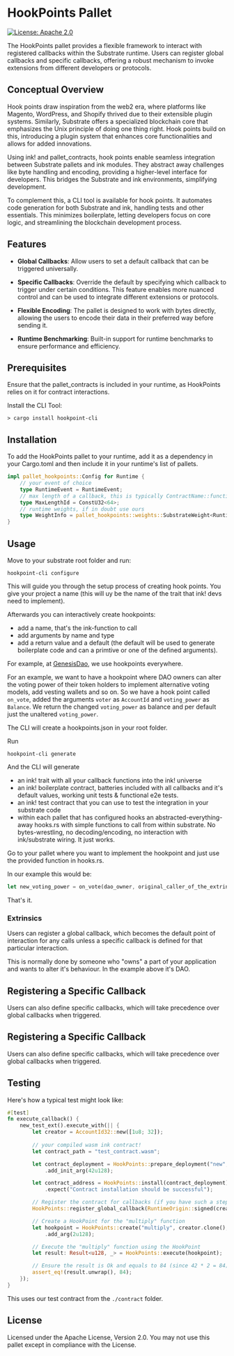 # HookPoints Pallet

[![License: Apache 2.0](https://img.shields.io/badge/License-Apache%202.0-yellow.svg)](https://www.apache.org/licenses/LICENSE-2.0)

The HookPoints pallet provides a flexible framework to interact with registered callbacks within the Substrate runtime. Users can register global callbacks and specific callbacks, offering a robust mechanism to invoke extensions from different developers or protocols.

## Conceptual Overview
Hook points draw inspiration from the web2 era, where platforms like Magento, WordPress, and Shopify thrived due to their extensible plugin systems. Similarly, Substrate offers a specialized blockchain core that emphasizes the Unix principle of doing one thing right. Hook points build on this, introducing a plugin system that enhances core functionalities and allows for added innovations.

Using ink! and pallet_contracts, hook points enable seamless integration between Substrate pallets and ink modules. They abstract away challenges like byte handling and encoding, providing a higher-level interface for developers. This bridges the Substrate and ink environments, simplifying development.

To complement this, a CLI tool is available for hook points. It automates code generation for both Substrate and ink, handling tests and other essentials. This minimizes boilerplate, letting developers focus on core logic, and streamlining the blockchain development process.

## Features

- **Global Callbacks**: Allow users to set a default callback that can be triggered universally.
  
- **Specific Callbacks**: Override the default by specifying which callback to trigger under certain conditions. This feature enables more nuanced control and can be used to integrate different extensions or protocols.

- **Flexible Encoding**: The pallet is designed to work with bytes directly, allowing the users to encode their data in their preferred way before sending it.

- **Runtime Benchmarking**: Built-in support for runtime benchmarks to ensure performance and efficiency.

## Prerequisites
Ensure that the pallet_contracts is included in your runtime, as HookPoints relies on it for contract interactions.

Install the CLI Tool:

```shell
> cargo install hookpoint-cli
```

## Installation
To add the HookPoints pallet to your runtime, add it as a dependency in your Cargo.toml and then include it in your runtime's list of pallets.

```rust
impl pallet_hookpoints::Config for Runtime { 
    // your event of choice 
    type RuntimeEvent = RuntimeEvent;
    // max length of a callback, this is typically ContractName::function_name 
    type MaxLengthId = ConstU32<64>;
    // runtime weights, if in doubt use ours 
    type WeightInfo = pallet_hookpoints::weights::SubstrateWeight<Runtime>;
}
```

## Usage
Move to your substrate root folder and run:

```shell
hookpoint-cli configure
```

This will guide you through the setup process of creating hook points. You give your project a name (this will uy be the name of the trait that ink! devs need to implement).

Afterwards you can interactively create hookpoints:

- add a name, that's the ink-function to call
- add arguments by name and type
- add a return value and a default (the default will be used to generate boilerplate code and can a primtive or one of the defined arguments).

For example, at [GenesisDao](https://github.com/deep-ink-ventures/genesis-dao-node), we use hookpoints everywhere.

For an example, we want to have a hookpoint where DAO owners can alter the voting power of their token holders to implement alternative voting models, add vesting wallets and so on.
So we have a hook point called `on_vote`, added the arguments `voter` as `AccountId` and `voting_power` as `Balance`. We return the changed `voting_power` as balance and per default just the unaltered `voting_power`.

The CLI will create a hookpoints.json in your root folder.

Run

```shell
hookpoint-cli generate
```

And the CLI will generate

- an ink! trait with all your callback functions into the ink! universe
- an ink! boilerplate contract, batteries included with all callbacks and it's default values, working unit tests & functional e2e tests.
- an ink! test contract that you can use to test the integration in your substrate code
- within each pallet that has configured hooks an abstracted-everything-away hooks.rs with simple functions to call from within substrate. No bytes-wrestling, no decoding/encoding, no interaction with ink/substrate wiring. It just works.

Go to your pallet where you want to implement the hookpoint and just use the provided function in hooks.rs.

In our example this would be:

```rust
let new_voting_power = on_vote(dao_owner, original_caller_of_the_extrinsic, voter, voting_power);
```

That's it.

### Extrinsics 

Users can register a global callback, which becomes the default point of interaction for any calls unless a specific callback is defined for that particular interaction.

This is normally done by someone who "owns" a part of your application and wants to alter it's behaviour. In the example above it's DAO.

## Registering a Specific Callback
Users can also define specific callbacks, which will take precedence over global callbacks when triggered.

## Registering a Specific Callback
Users can also define specific callbacks, which will take precedence over global callbacks when triggered.


## Testing
Here's how a typical test might look like:

```rust
#[test]
fn execute_callback() {
    new_test_ext().execute_with(|| {
        let creator = AccountId32::new([1u8; 32]);
        
        // your compiled wasm ink contract!
        let contract_path = "test_contract.wasm";

        let contract_deployment = HookPoints::prepare_deployment("new", creator.clone(), std::fs::read(contract_path).unwrap(), vec![])
            .add_init_arg(42u128);

        let contract_address = HookPoints::install(contract_deployment)
            .expect("Contract installation should be successful");

        // Register the contract for callbacks (if you have such a step)
        HookPoints::register_global_callback(RuntimeOrigin::signed(creator.clone()), contract_address.clone()).unwrap();

        // Create a HookPoint for the "multiply" function
        let hookpoint = HookPoints::create("multiply", creator.clone(), creator.clone())
            .add_arg(2u128);

        // Execute the "multiply" function using the HookPoint
        let result: Result<u128, _> = HookPoints::execute(hookpoint);

        // Ensure the result is Ok and equals to 84 (since 42 * 2 = 84)
        assert_eq!(result.unwrap(), 84);
    });
}
```

This uses our test contract from the `./contract` folder.

## License
Licensed under the Apache License, Version 2.0. You may not use this pallet except in compliance with the License.